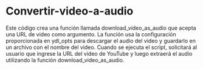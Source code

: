 # Convertir-video-a-audio
Este código crea una función llamada download_video_as_audio que acepta una URL de video como argumento. La función usa la configuración proporcionada en ydl_opts para descargar el audio del video y guardarlo en un archivo con el nombre del video. Cuando se ejecuta el script, solicitará al usuario que ingrese la URL del video de YouTube y luego extraerá el audio utilizando la función download_video_as_audio.
